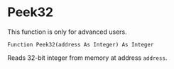 <!--advanced-->
Peek32
======
This function is only for advanced users.

```eppabasic
Function Peek32(address As Integer) As Integer
```

Reads 32-bit integer from memory at address `address`.
